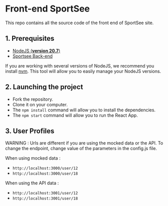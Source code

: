 # Front-end SportSee

This repo contains all the source code of the front end of SportSee site.
## 1. Prerequisites

- [NodeJS (**version 20.7**)](https://nodejs.org/en/)
- [Sportsee Back-end](https://github.com/OpenClassrooms-Student-Center/P9-front-end-dashboard)

If you are working with several versions of NodeJS, we recommend you install [nvm](https://github.com/nvm-sh/nvm). This tool will allow you to easily manage your NodeJS versions.

## 2. Launching the project

- Fork the repository.
- Clone it on your computer.
- The `npm install` command will allow you to install the dependencies.
- The `npm start` command will allow you to run the React App.

## 3. User Profiles

WARNING : Urls are different if you are using the mocked data or the API.
To change the endpoint, change value of the parameters in the config.js file.

When using mocked data :
- `http://localhost:3000/user/12`
- `http://localhost:3000/user/18`

When using the API data :
- `http://localhost:3001/user/12`
- `http://localhost:3001/user/18`
